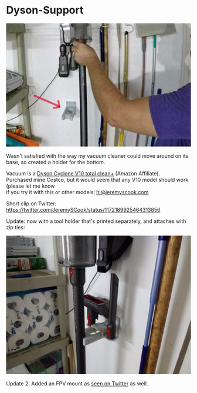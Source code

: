 # Dyson-Support

![image](Dyson-crop.jpg)

Wasn't satisfied with the way my vacuum cleaner could move around on its base, so created a holder for the bottom.

Vacuum is a [Dyson Cyclone V10 total clean+](https://amzn.to/2sMd589) (Amazon Affiliate).  
Purchased mine Costco, but it would seem that any V10 model should work (please let me know  
if you try it with this or other models: hi@jeremyscook.com

Short clip on Twitter: https://twitter.com/JeremySCook/status/1172189925464313856

Update: now with a tool holder that's printed separately, and attaches with zip ties:

![image](wtools.jpg)

Update 2: Added an FPV mount as [seen on Twitter](https://twitter.com/JeremySCook/status/1202614988210417670) as well.  

